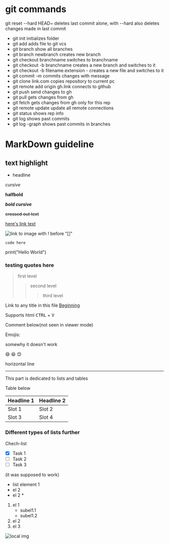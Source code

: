 # git commands 

git reset --hard HEAD~ deletes last commit alone, with --hard also deletes changes made in last commit

- git init initializes folder
- git add adds file to git vcs
- git branch show all branches 
- git branch newbranch creates new branch
- git checkout branchname switches to branchname
- git checkout -b branchname creates a new branch and switches to it
- git checkout -b filename.extension - creates a new file and switches to it 
- git commit -m commits changes with message 
- git clone link.com copies repository to current pc
- git remote add origin gh.link connects to github
- git push send changes to gh
- git pull gets changes from gh
- git fetch gets changes from gh only for this rep
- git remote update update all remote connections
- git status shows rep info
- git log shows past commits
- git log -graph shows past commits in branches 


# MarkDown guideline

## text highlight

- headline

*cursive*

**halfbold**

***bold cursive***

~~crossed out text~~

[here's link text](https://google.com)

![link to image with ! before "[]"](https://www.enjpg.com/img/2020/lion.webp)

`code here`

print("Hello World")

### testing quotes here
> first level
>>second level
>>>third level

Link to any title in this file
[Beginning](#first-version-controlled-file)

Supports html
<kbd>CTRL</kbd> + <kbd>V</kbd>

Comment below(not seen in viewer mode)

[//]: # (this is comment)

Emojis:

somewhy it doesn't work

:smile:
:laughing:
:blush:

horizontal line
___

This part is dedicated to lists and tables

Table below 

| Headline 1 | Headline 2|
|------------|-----------|
| Slot 1     | Slot 2    |
| Slot 3     | Slot 4    |

### Different types of lists further

Chech-list
- [x] Task 1
- [ ] Task 2
- [ ] Task 3

(it was supposed to work)

* list element 1
* el 2
* el 2 * 

1. el 1
    - subel1.1
    * subel1.2
2. el 2
3. el 3

![local img](gnik.jpg)
